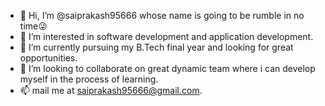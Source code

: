 - 👋 Hi, I’m @saiprakash95666 whose name is going to be rumble in no time😜
- 👀 I’m interested in software development and application development.
- 🌱 I’m currently pursuing my B.Tech final year and looking for great opportunities.
- 💞️ I’m looking to collaborate on great dynamic team where i can develop myself in the process of learning.
- 📫 mail me at saiprakash95666@gmail.com.

<!---
saiprakash95666/saiprakash95666 is a ✨ special ✨ repository because its `README.md` (this file) appears on your GitHub profile.
You can click the Preview link to take a look at your changes.
--->
